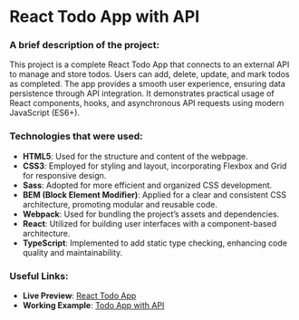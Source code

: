 # React Todo App with API

### A brief description of the project:
This project is a complete React Todo App that connects to an external API to manage and store todos. Users can add, delete, update, and mark todos as completed. The app provides a smooth user experience, ensuring data persistence through API integration. It demonstrates practical usage of React components, hooks, and asynchronous API requests using modern JavaScript (ES6+).

### Technologies that were used:
- **HTML5**: Used for the structure and content of the webpage.
- **CSS3**: Employed for styling and layout, incorporating Flexbox and Grid for responsive design.
- **Sass**: Adopted for more efficient and organized CSS development.
- **BEM (Block Element Modifier)**: Applied for a clear and consistent CSS architecture, promoting modular and reusable code.
- **Webpack**: Used for bundling the project’s assets and dependencies.
- **React**: Utilized for building user interfaces with a component-based architecture.
- **TypeScript**: Implemented to add static type checking, enhancing code quality and maintainability.

### Useful Links:
- **Live Preview**: [React Todo App](https://asushko25.github.io/react_todo-app/)
- **Working Example**: [Todo App with API](https://mate-academy.github.io/react_todo-app-with-api/)
